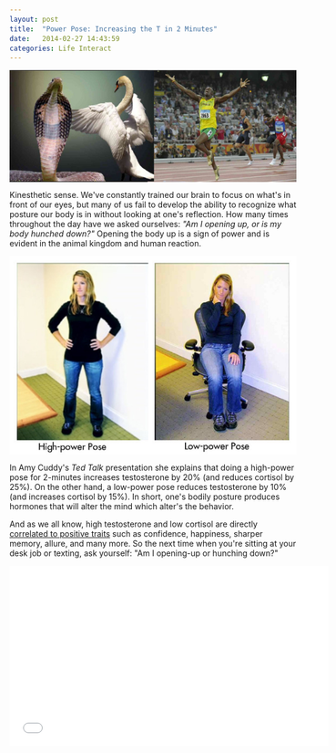```yaml
---
layout: post
title:  "Power Pose: Increasing the T in 2 Minutes"
date:   2014-02-27 14:43:59
categories: Life Interact
---
```



<img src="/assets/openup.jpg" style="display: block; margin: auto;" width=""/>


Kinesthetic sense.  We've constantly trained our brain to focus on what's in front of our eyes, but many of us fail to develop the ability to recognize what posture our body is in without looking at one's reflection.  How many times throughout the day have we asked ourselves: *"Am I opening up, or is my body hunched down?"*  Opening the body up is a sign of power and is evident in the animal kingdom and human reaction.  



<img src="/assets/pose.jpg" style="display: block; margin: auto;" width=""/>


In Amy Cuddy's *Ted Talk* presentation she explains that doing a high-power pose for 2-minutes increases testosterone by 20% (and reduces cortisol by 25%).  On the other hand, a low-power pose reduces testosterone by 10% (and increases cortisol by 15%).  In short, one's bodily posture produces hormones that will alter the mind which alter's the behavior.  

And as we all know, high testosterone and low cortisol are directly [correlated to positive traits](http://health.yahoo.net/experts/dayinhealth/surprising-facts-about-testosterone) such as confidence, happiness, sharper memory, allure, and many more.  So the next time when you're sitting at your desk job or texting, ask yourself: "Am I opening-up or hunching down?"



<iframe width="560" height="315" style="margin: auto; display: block;" src="//www.youtube.com/embed/Ks-_Mh1QhMc" frameborder="0" allowfullscreen align="center"></iframe>